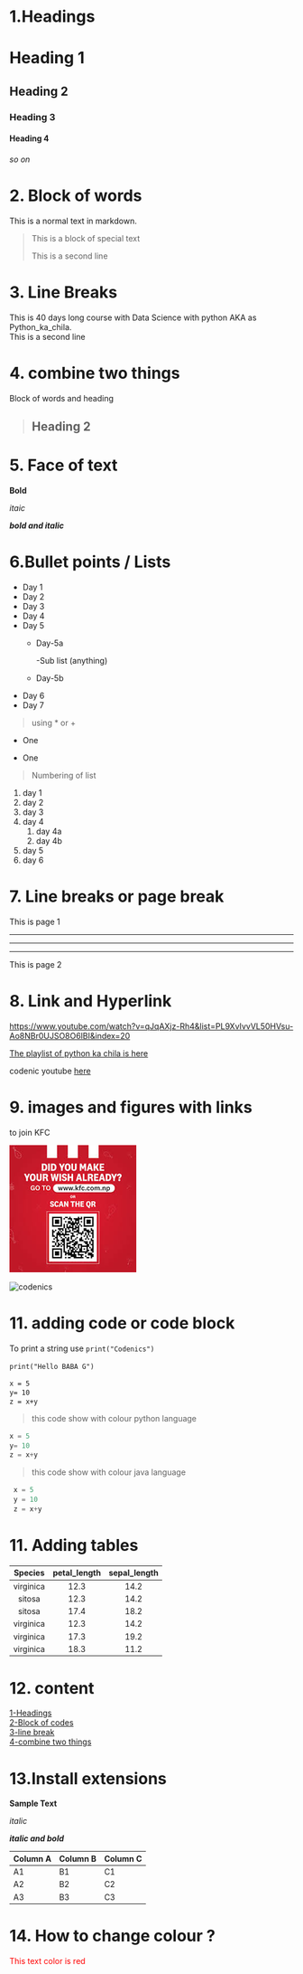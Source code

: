 # 1.Headings
# Heading 1

## Heading 2
### Heading 3
#### Heading 4
###### so on


# 2. Block of words
This is a normal text in markdown.
> This is a block of special text
>
> This is a second line


# 3. Line Breaks
This is 40 days long course with Data Science with python
AKA as Python_ka_chila.\
This is a second line

# 4. combine two things
Block of words and heading
> ## Heading 2


# 5. Face of text


**Bold**

*itaic*

***bold and italic***

# 6.Bullet points  / Lists
 - Day 1
 - Day 2
 - Day 3
 - Day 4
 - Day 5
      - Day-5a
            
        -Sub list (anything)
      - Day-5b  
 - Day 6
 - Day 7

 > using * or +
 * One
 + One

 > Numbering of list
 1. day 1
 2. day 2
 3. day 3
 4. day 4
      1. day 4a
      2. day 4b
 5. day 5
 6. day 6

# 7. Line breaks or page break

This is page 1

***
---
___

This is page 2

# 8. Link and Hyperlink
<https://www.youtube.com/watch?v=qJqAXjz-Rh4&list=PL9XvIvvVL50HVsu-Ao8NBr0UJSO8O6lBI&index=20>

[The playlist of python ka chila is here](https://www.youtube.com/watch?v=qJqAXjz-Rh4&list=PL9XvIvvVL50HVsu-Ao8NBr0UJSO8O6lBI&index=20)

[codenics]:https://www.youtube.com/watch?v=qJqAXjz-Rh4&list=PL9XvIvvVL50HVsu-Ao8NBr0UJSO8O6lBI&index=20

codenic youtube [here][codenics]
 # 9. images and figures with links
  to join KFC

  ![QR](qr.png)

  ![codenics](https://images.search.yahoo.com/search/images;_ylt=AwrNPei4knhoKgIAEn1XNyoA;_ylu=Y29sbwNiZjEEcG9zAzEEdnRpZAMEc2VjA3BpdnM-?p=codenics&fr2=piv-web&type=E210US91215G0&fr=mcafee#id=18&iurl=https%3A%2F%2Fmedia.licdn.com%2Fdms%2Fimage%2FD4D0BAQF0qyMe9Dgjew%2Fcompany-logo_200_200%2F0%2F1693821090616%3Fe%3D2147483647%26v%3Dbeta%26t%3DThHap53azdSkhazI-DdMNe-tGqlhKH9814WoThMUH9s&action=click)

  # 11. adding code or code block
  To print a string use `print("Codenics")`

  `print("Hello BABA G")`

  ```
  x = 5
  y= 10
  z = x+y
  ```
  >this code show with colour python language

  ```python
  x = 5
  y= 10
  z = x+y
  ```
   >this code show with colour java language

  ```java
   x = 5
   y = 10
   z = x+y
   ```

# 11. Adding tables

| Species | petal_length | sepal_length |
|:---------:| :------------: | :------------: |
|virginica| 12.3         | 14.2|
|sitosa| 12.3         | 14.2|
|sitosa| 17.4       | 18.2|
|virginica| 12.3         | 14.2|
|virginica| 17.3         | 19.2|
|virginica| 18.3         | 11.2|

# 12. content
[1-Headings](#1headings)\
[2-Block of codes](#2-block-of-words)\
[3-line break](#3-line-breaks)\
[4-combine two things](#4-combine-two-things)


# 13.Install extensions

**Sample Text**

_italic_

**_italic and bold_**


Column A | Column B | Column C
---------|----------|---------
 A1 | B1 | C1
 A2 | B2 | C2
 A3 | B3 | C3

# 14. How to change colour ?

<span style="color:red">
This text color is red
</span>

